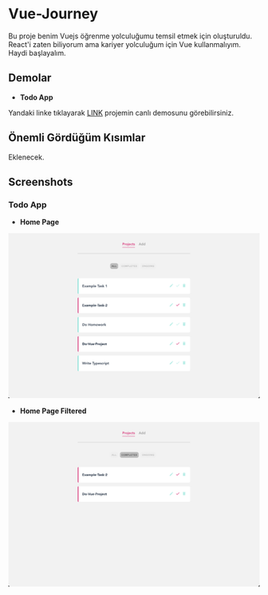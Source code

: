 # Vue-Journey

Bu proje benim Vuejs öğrenme yolculuğumu temsil etmek için oluşturuldu. React'i zaten biliyorum ama kariyer yolculuğum için Vue kullanmalıyım. Haydi başlayalım.

## Demolar

-  **Todo App**

Yandaki linke tıklayarak [LINK](https://vue-complete-todo-list.netlify.app)
projemin canlı demosunu görebilirsiniz.

## Önemli Gördüğüm Kısımlar

Eklenecek.

## Screenshots

### Todo App

-  **Home Page**

![App Screenshot](https://github.com/ramazandogna/Vue-Journey/blob/master/09-Project-1-Planner/project-planner/src/assets/screenshots/homepage.png)

-  **Home Page Filtered**

![App Screenshot](https://github.com/ramazandogna/Vue-Journey/blob/master/09-Project-1-Planner/project-planner/src/assets/screenshots/homepage-filtered.png)
